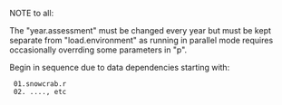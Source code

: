 
NOTE to all:

The "year.assessment" must be changed every year but must be kept separate from "load.environment" as running in parallel mode requires occasionally overrding some parameters in "p".

Begin in sequence due to data dependencies starting with:
```
 01.snowcrab.r
 02. ...., etc
```
